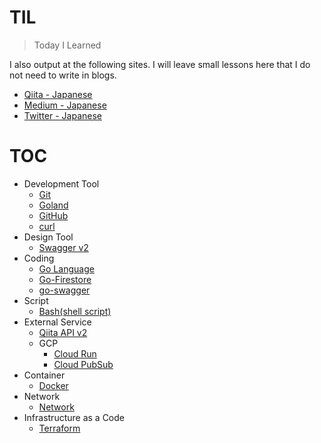 # TIL
> Today I Learned

I also output at the following sites.
I will leave small lessons here that I do not need to write in blogs.

* [Qiita - Japanese](https://qiita.com/laqiiz)
* [Medium - Japanese](https://medium.com/@laqiiz)
* [Twitter - Japanese](https://twitter.com/laqiiz)


# TOC

* Development Tool
  * [Git](git.md)
  * [Goland](goland.md)
  * [GitHub](github.md)
  * [curl](curl.md)
* Design Tool
  * [Swagger v2](swagger-v2.md)
* Coding
  * [Go Language](golang.md)
  * [Go-Firestore](go-firestore.md)
  * [go-swagger](go-swagger.md)
* Script
  * [Bash(shell script)](bash.md)
* External Service
  * [Qiita API v2](qiita_api.md)
  * GCP
    * [Cloud Run](CloudRun.md)
    * [Cloud PubSub](CloudPubSub.md)
* Container
  * [Docker](docker.md)
* Network
  * [Network](Network.md)
* Infrastructure as a Code
  * [Terraform](terraform.md)

